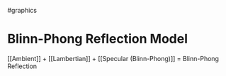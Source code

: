 
#graphics 

# Blinn-Phong Reflection Model

[[Ambient]] + [[Lambertian]] + [[Specular (Blinn-Phong)]] = Blinn-Phong Reflection
